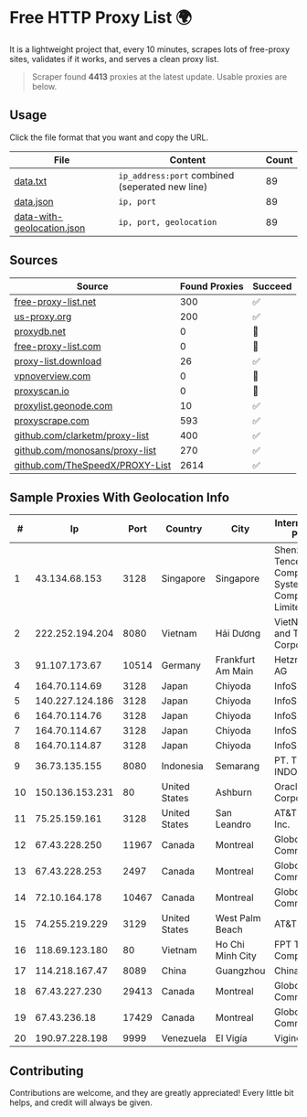 
# Free HTTP Proxy List 🌍

It is a lightweight project that, every 10 minutes, scrapes lots of free-proxy sites, validates if it works, and serves a clean proxy list.


> Scraper found **4413** proxies at the latest update. Usable proxies are below.

## Usage

Click the file format that you want and copy the URL.


|File|Content|Count|
|----|-------|-----|
|[data.txt](https://raw.githubusercontent.com/themiralay/Proxy-List-World/master/data.txt)|`ip_address:port` combined (seperated new line)|89|
|[data.json](https://raw.githubusercontent.com/themiralay/Proxy-List-World/master/data.json)|`ip, port`|89|
|[data-with-geolocation.json](https://raw.githubusercontent.com/themiralay/Proxy-List-World/master/data-with-geolocation.json)|`ip, port, geolocation`|89|

## Sources

|Source|Found Proxies|Succeed|
|------|-------------|-------|
|[free-proxy-list.net](https://free-proxy-list.net)|300|✅|
|[us-proxy.org](https://www.us-proxy.org)|200|✅|
|[proxydb.net](http://proxydb.net)|0|🚫|
|[free-proxy-list.com](https://free-proxy-list.com/?page=&port=&type%5B%5D=http&type%5B%5D=https&up_time=0&search=Search)|0|🚫|
|[proxy-list.download](https://www.proxy-list.download/HTTP)|26|✅|
|[vpnoverview.com](https://vpnoverview.com/privacy/anonymous-browsing/free-proxy-servers)|0|🚫|
|[proxyscan.io](https://www.proxyscan.io)|0|🚫|
|[proxylist.geonode.com](https://proxylist.geonode.com/api/proxy-list?limit=300&page=1&sort_by=lastChecked&sort_type=desc&protocols=http,https)|10|✅|
|[proxyscrape.com](https://api.proxyscrape.com/v2/?request=displayproxies&protocol=http&timeout=10000&country=all&ssl=all&anonymity=all)|593|✅|
|[github.com/clarketm/proxy-list](https://raw.githubusercontent.com/clarketm/proxy-list/master/proxy-list-raw.txt)|400|✅|
|[github.com/monosans/proxy-list](https://raw.githubusercontent.com/monosans/proxy-list/main/proxies/http.txt)|270|✅|
|[github.com/TheSpeedX/PROXY-List](https://raw.githubusercontent.com/TheSpeedX/PROXY-List/master/http.txt)|2614|✅|


## Sample Proxies With Geolocation Info

|#|Ip|Port|Country|City|Internet Service Provider|
|-|--|----|-------|----|-------------------------|
|1|43.134.68.153|3128|Singapore|Singapore|Shenzhen Tencent Computer Systems Company Limited|
|2|222.252.194.204|8080|Vietnam|Hải Dương|VietNam Post and Telecom Corporation|
|3|91.107.173.67|10514|Germany|Frankfurt Am Main|Hetzner Online AG|
|4|164.70.114.69|3128|Japan|Chiyoda|InfoSphere|
|5|140.227.124.186|3128|Japan|Chiyoda|InfoSphere|
|6|164.70.114.76|3128|Japan|Chiyoda|InfoSphere|
|7|164.70.114.67|3128|Japan|Chiyoda|InfoSphere|
|8|164.70.114.87|3128|Japan|Chiyoda|InfoSphere|
|9|36.73.135.155|8080|Indonesia|Semarang|PT. TELKOM INDONESIA|
|10|150.136.153.231|80|United States|Ashburn|Oracle Corporation|
|11|75.25.159.161|3128|United States|San Leandro|AT&T Services, Inc.|
|12|67.43.228.250|11967|Canada|Montreal|GloboTech Communications|
|13|67.43.228.253|2497|Canada|Montreal|GloboTech Communications|
|14|72.10.164.178|10467|Canada|Montreal|GloboTech Communications|
|15|74.255.219.229|3129|United States|West Palm Beach|AT&T Corp.|
|16|118.69.123.180|80|Vietnam|Ho Chi Minh City|FPT Telecom Company|
|17|114.218.167.47|8089|China|Guangzhou|China Telecom|
|18|67.43.227.230|29413|Canada|Montreal|GloboTech Communications|
|19|67.43.236.18|17429|Canada|Montreal|GloboTech Communications|
|20|190.97.228.198|9999|Venezuela|El Vigía|Viginet C.A|



## Contributing

Contributions are welcome, and they are greatly appreciated! Every
little bit helps, and credit will always be given.


